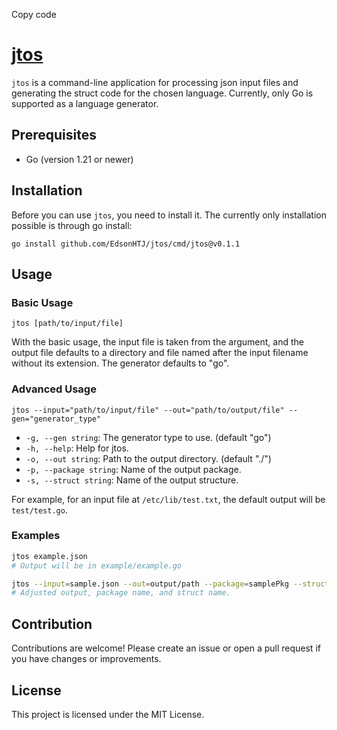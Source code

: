Copy code
# [jtos](https://github.com/EdsonHTJ/jtos)

`jtos` is a command-line application for processing json input files and generating the struct code for the chosen language. Currently, only Go is supported as a language generator.

## Prerequisites

- Go (version 1.21 or newer)

## Installation

Before you can use `jtos`, you need to install it. The currently only installation possible is through go install:

```
go install github.com/EdsonHTJ/jtos/cmd/jtos@v0.1.1
```

## Usage

### Basic Usage

```
jtos [path/to/input/file]
```

With the basic usage, the input file is taken from the argument, and the output file defaults to a directory and file named after the input filename without its extension. The generator defaults to "go".

### Advanced Usage

```
jtos --input="path/to/input/file" --out="path/to/output/file" --gen="generator_type"
```

- `-g, --gen string`: The generator type to use. (default "go")
- `-h, --help`: Help for jtos.
- `-o, --out string`: Path to the output directory. (default "./")
- `-p, --package string`: Name of the output package.
- `-s, --struct string`: Name of the output structure.

For example, for an input file at `/etc/lib/test.txt`, the default output will be `test/test.go`.

### Examples

```bash
jtos example.json
# Output will be in example/example.go
```

```bash
jtos --input=sample.json --out=output/path --package=samplePkg --struct=SampleStruct
# Adjusted output, package name, and struct name.
```

## Contribution

Contributions are welcome! Please create an issue or open a pull request if you have changes or improvements.

## License

This project is licensed under the MIT License.
